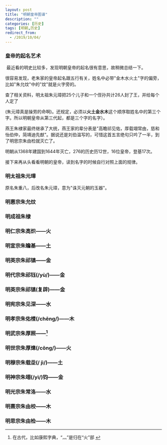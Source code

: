 ```yaml
---
layout: post
title: "明朝皇帝图谱"
description: ""
categories: [历史]
tags: [明朝,历史]
redirect_from:
  - /2019/10/04/
---
```



### 皇帝的起名艺术

​	最近看的明史比较多，发现明朝皇帝的起名很有意思，故稍微总结一下。

​	很容易发现，老朱家的皇帝起名跟五行有关，姓名中必带"金木水火土"字的偏旁，比如"朱允炆"中的"炆"就是火字旁的。

​	查了相关资料，明太祖朱元璋把25个儿子和一个侄孙共计26人封了王，并给每个人定了

[辈分表]: https://blog.csdn.net/cnham/article/details/5586889

(朱元璋真是操劳的命啊)。还规定，必须以**火土金水木**这个顺序取姓名中的第三个字。所以明朝皇帝从第三代起，都是三个字的名字）。

​	燕王朱棣家最终继承了大统，燕王家的辈分表是"高瞻祁见佑，厚载翊常由，慈和怡伯仲，简靖迪先猷"。据说还是刘伯温写的，可惜这首五言绝句只吟了一半，到了明思宗朱由检就灭亡了。

明朝从1368年建国到1644年灭亡，276的历史历12世，16位皇帝，登基17次。

接下来再从头看看明朝的皇帝，读到名字的时候自行对照上面的规律。



### 明太祖朱元璋

原名朱重八，后改名朱元璋，意为"诛灭元朝的玉器"。

### 明惠宗朱允炆



### 明成祖朱棣



### 明仁宗朱高炽——火



### 明宣宗朱瞻基——土



### **明英宗朱祁镇——金**



### 明代宗朱祁钰(/yù/)——金



### **明英宗朱祁镇(复辟)——金**



### 明宪宗朱见深——水





### 明孝宗朱佑樘(/chēng/)——木





### **明武宗朱厚照**——[^火]



### **明世宗朱厚熜(/cōng/)**——火





### **明穆宗朱载坖(/ jì/)——土**



### 明神宗朱翊(/yì/)钧——金





### 明光宗朱常洛——水





### 明熹宗朱由校——木





### 明思宗朱由检——木



[^火]: 在古代，比如康熙字典，“灬”是归在“火”部 

